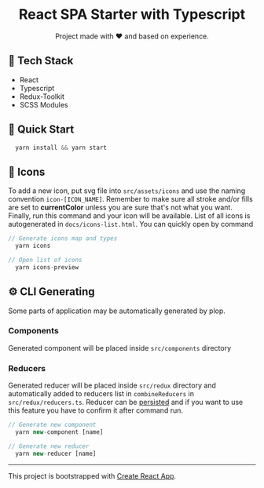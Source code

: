 <h1 align="center">React SPA Starter with Typescript</h1>
<p align="center">
Project made with ❤️ and based on experience.
</p>

## 🛒 Tech Stack

- React
- Typescript
- Redux-Toolkit
- SCSS Modules

## 🚀 Quick Start

```ts
  yarn install && yarn start
```

## 💊 Icons

To add a new icon, put svg file into `src/assets/icons` and use the naming convention `icon-[ICON_NAME]`. Remember to
make sure all stroke and/or fills are set to **currentColor** unless you are sure that's not what
you want. Finally, run this command and your icon will be available. List of all icons is autogenerated in `docs/icons-list.html`. You can quickly open by command

```ts
// Generate icons map and types
  yarn icons

// Open list of icons
  yarn icons-preview
```

## ⚙ CLI Generating

Some parts of application may be automatically generated by plop.

### Components

Generated component will be placed inside `src/components` directory

### Reducers

Generated reducer will be placed inside `src/redux` directory and automatically added to reducers list in `combineReducers` in `src/redux/reducers.ts`.
Reducer can be [persisted](https://github.com/rt2zz/redux-persist) and if you want to use this feature you have to confirm it after command run.

```ts
// Generate new component
  yarn new-component [name]

// Generate new reducer
  yarn new-reducer [name]
```

---

This project is bootstrapped with [Create React App](https://github.com/facebook/create-react-app).
